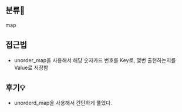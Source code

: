 ## 분류💁

map

## 접근법

- unorder_map을 사용해서 해당 숫자카드 번호를 Key로, 몇번 출현하는지를 Value로 저장함


## 후기💡

- unorderd_map을 사용해서 간단하게 풀었다.
